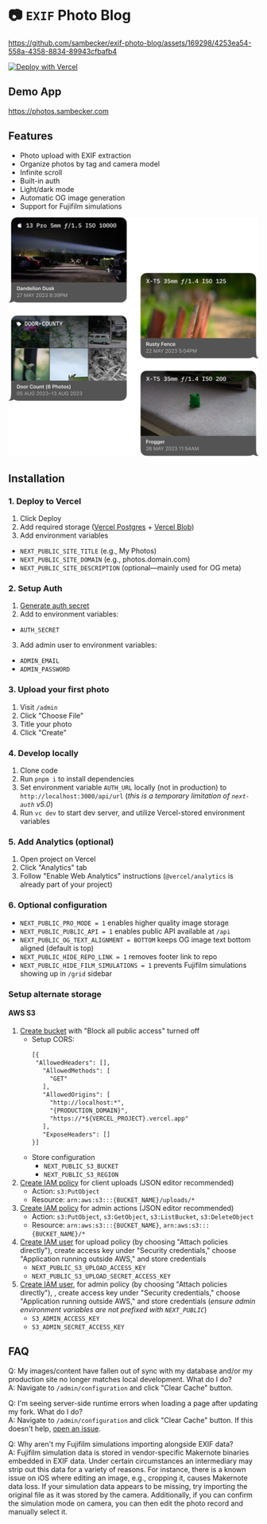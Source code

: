 # 📷 `EXIF` Photo Blog

https://github.com/sambecker/exif-photo-blog/assets/169298/4253ea54-558a-4358-8834-89943cfbafb4

[![Deploy with Vercel](https://vercel.com/button)](https://vercel.com/new/clone?demo-title=Photo+Blog&demo-description=Store+photos+with+original+camera+data&demo-url=https%3A%2F%2Fphotos.sambecker.com&demo-image=https%3A%2F%2Fphotos.sambecker.com%2Ftemplate-image-tight&project-name=Photo+Blog&repository-name=exif-photo-blog&repository-url=https%3A%2F%2Fgithub.com%2Fsambecker%2Fexif-photo-blog&from=templates&skippable-integrations=1&teamCreateStatus=hidden&stores=%5B%7B%22type%22%3A%22postgres%22%7D%2C%7B%22type%22%3A%22blob%22%7D%5D)

Demo App
-
https://photos.sambecker.com

Features
-
- Photo upload with EXIF extraction
- Organize photos by tag and camera model
- Infinite scroll
- Built-in auth
- Light/dark mode
- Automatic OG image generation
- Support for Fujifilm simulations

<img src="/readme/og-image-share.png" alt="OG Image Preview" width=600 />

Installation
-
### 1. Deploy to Vercel

1. Click Deploy
2. Add required storage ([Vercel Postgres](https://vercel.com/docs/storage/vercel-postgres) + [Vercel Blob](https://vercel.com/docs/storage/vercel-blob))
3. Add environment variables
- `NEXT_PUBLIC_SITE_TITLE` (e.g., My Photos)
- `NEXT_PUBLIC_SITE_DOMAIN` (e.g., photos.domain.com)
- `NEXT_PUBLIC_SITE_DESCRIPTION` (optional—mainly used for OG meta)

### 2. Setup Auth

1. [Generate auth secret](https://generate-secret.vercel.app/32)
2. Add to environment variables:
- `AUTH_SECRET`
3. Add admin user to environment variables:
- `ADMIN_EMAIL`
- `ADMIN_PASSWORD`


### 3. Upload your first photo
1. Visit `/admin`
2. Click "Choose File"
3. Title your photo
4. Click "Create"

### 4. Develop locally

1. Clone code
2. Run `pnpm i` to install dependencies
3. Set environment variable `AUTH_URL` locally (not in production) to `http://localhost:3000/api/url` (_this is a temporary limitation of `next-auth` v5.0_)
4. Run `vc dev` to start dev server, and utilize Vercel-stored environment variables

### 5. Add Analytics (optional)

1. Open project on Vercel
2. Click "Analytics" tab
3. Follow "Enable Web Analytics" instructions (`@vercel/analytics` is already part of your project)

### 6. Optional configuration

- `NEXT_PUBLIC_PRO_MODE = 1` enables higher quality image storage
- `NEXT_PUBLIC_PUBLIC_API = 1` enables public API available at `/api`
- `NEXT_PUBLIC_OG_TEXT_ALIGNMENT = BOTTOM` keeps OG image text bottom aligned (default is top)
- `NEXT_PUBLIC_HIDE_REPO_LINK = 1` removes footer link to repo
- `NEXT_PUBLIC_HIDE_FILM_SIMULATIONS = 1` prevents Fujifilm simulations showing up in `/grid` sidebar

### Setup alternate storage

#### AWS S3

1. [Create bucket](https://s3.console.aws.amazon.com/s3) with "Block all public access" turned off
   - Setup CORS:
     ```
     [{
      "AllowedHeaders": [],
        "AllowedMethods": [
          "GET"
        ],
        "AllowedOrigins": [
          "http://localhost:*",
          "{PRODUCTION_DOMAIN}",
          "https://*${VERCEL_PROJECT}.vercel.app"
        ],
        "ExposeHeaders": []
     }]
     ```
   - Store configuration 
     - `NEXT_PUBLIC_S3_BUCKET`
     - `NEXT_PUBLIC_S3_REGION`
2. [Create IAM policy](https://console.aws.amazon.com/iam/home#/policies) for client uploads (JSON editor recommended)
   - Action: `s3:PutObject`
   - Resource: `arn:aws:s3:::{BUCKET_NAME}/uploads/*`
3. [Create IAM policy](https://console.aws.amazon.com/iam/home#/policies) for admin actions (JSON editor recommended)
   - Action: `s3:PutObject`, `s3:GetObject`, `s3:ListBucket`, `s3:DeleteObject`
   - Resource: `arn:aws:s3:::{BUCKET_NAME}`, `arn:aws:s3:::{BUCKET_NAME}/*`
4. [Create IAM user](https://console.aws.amazon.com/iam/home#/users) for upload policy (by choosing "Attach policies directly"), create access key under "Security credentials," choose "Application running outside AWS," and store credentials
   - `NEXT_PUBLIC_S3_UPLOAD_ACCESS_KEY`
   - `NEXT_PUBLIC_S3_UPLOAD_SECRET_ACCESS_KEY`
5. [Create IAM user](https://console.aws.amazon.com/iam/home#/users), for admin policy (by choosing "Attach policies directly"), , create access key under "Security credentials," choose "Application running outside AWS," and store credentials (_ensure admin environment variables are not prefixed with `NEXT_PUBLIC`_)
   - `S3_ADMIN_ACCESS_KEY`
   - `S3_ADMIN_SECRET_ACCESS_KEY`

FAQ
-
Q: My images/content have fallen out of sync with my database and/or my production site no longer matches local development. What do I do?<br />
A: Navigate to `/admin/configuration` and click "Clear Cache" button.

Q: I'm seeing server-side runtime errors when loading a page after updating my fork. What do I do?<br />
A: Navigate to `/admin/configuration` and click "Clear Cache" button. If this doesn't help, [open an issue](https://github.com/sambecker/exif-photo-blog/issues/new).

Q: Why aren't my Fujifilm simulations importing alongside EXIF data?<br />
A: Fujifilm simulation data is stored in vendor-specific Makernote binaries embedded in EXIF data. Under certain circumstances an intermediary may strip out this data for a variety of reasons. For instance, there is a known issue on iOS where editing an image, e.g., cropping it, causes Makernote data loss. If your simulation data appears to be missing, try importing the original file as it was stored by the camera. Additionally, if you can confirm the simulation mode on camera, you can then edit the photo record and manually select it.
